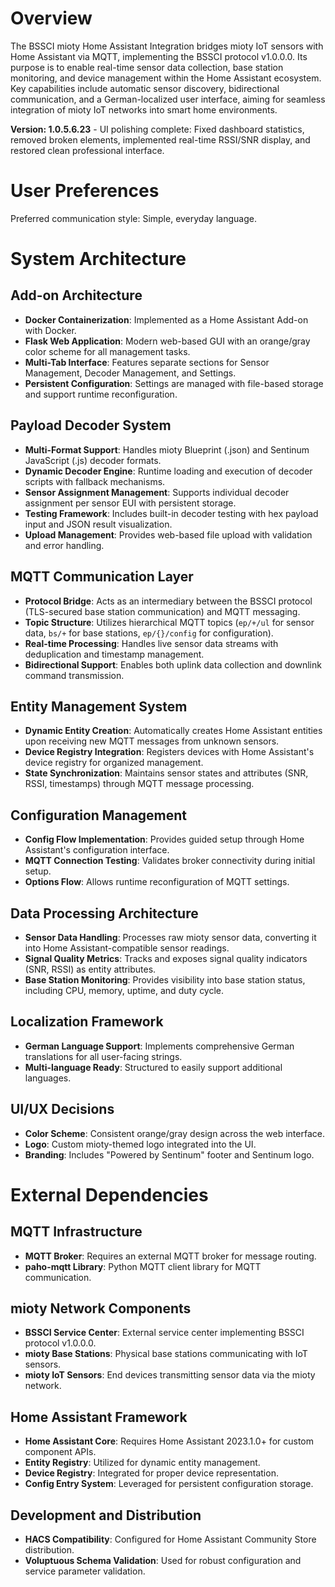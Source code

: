 # Overview

The BSSCI mioty Home Assistant Integration bridges mioty IoT sensors with Home Assistant via MQTT, implementing the BSSCI protocol v1.0.0.0. Its purpose is to enable real-time sensor data collection, base station monitoring, and device management within the Home Assistant ecosystem. Key capabilities include automatic sensor discovery, bidirectional communication, and a German-localized user interface, aiming for seamless integration of mioty IoT networks into smart home environments.

**Version: 1.0.5.6.23** - UI polishing complete: Fixed dashboard statistics, removed broken elements, implemented real-time RSSI/SNR display, and restored clean professional interface.

# User Preferences

Preferred communication style: Simple, everyday language.

# System Architecture

## Add-on Architecture
- **Docker Containerization**: Implemented as a Home Assistant Add-on with Docker.
- **Flask Web Application**: Modern web-based GUI with an orange/gray color scheme for all management tasks.
- **Multi-Tab Interface**: Features separate sections for Sensor Management, Decoder Management, and Settings.
- **Persistent Configuration**: Settings are managed with file-based storage and support runtime reconfiguration.

## Payload Decoder System
- **Multi-Format Support**: Handles mioty Blueprint (.json) and Sentinum JavaScript (.js) decoder formats.
- **Dynamic Decoder Engine**: Runtime loading and execution of decoder scripts with fallback mechanisms.
- **Sensor Assignment Management**: Supports individual decoder assignment per sensor EUI with persistent storage.
- **Testing Framework**: Includes built-in decoder testing with hex payload input and JSON result visualization.
- **Upload Management**: Provides web-based file upload with validation and error handling.

## MQTT Communication Layer
- **Protocol Bridge**: Acts as an intermediary between the BSSCI protocol (TLS-secured base station communication) and MQTT messaging.
- **Topic Structure**: Utilizes hierarchical MQTT topics (`ep/+/ul` for sensor data, `bs/+` for base stations, `ep/{}/config` for configuration).
- **Real-time Processing**: Handles live sensor data streams with deduplication and timestamp management.
- **Bidirectional Support**: Enables both uplink data collection and downlink command transmission.

## Entity Management System
- **Dynamic Entity Creation**: Automatically creates Home Assistant entities upon receiving new MQTT messages from unknown sensors.
- **Device Registry Integration**: Registers devices with Home Assistant's device registry for organized management.
- **State Synchronization**: Maintains sensor states and attributes (SNR, RSSI, timestamps) through MQTT message processing.

## Configuration Management
- **Config Flow Implementation**: Provides guided setup through Home Assistant's configuration interface.
- **MQTT Connection Testing**: Validates broker connectivity during initial setup.
- **Options Flow**: Allows runtime reconfiguration of MQTT settings.

## Data Processing Architecture
- **Sensor Data Handling**: Processes raw mioty sensor data, converting it into Home Assistant-compatible sensor readings.
- **Signal Quality Metrics**: Tracks and exposes signal quality indicators (SNR, RSSI) as entity attributes.
- **Base Station Monitoring**: Provides visibility into base station status, including CPU, memory, uptime, and duty cycle.

## Localization Framework
- **German Language Support**: Implements comprehensive German translations for all user-facing strings.
- **Multi-language Ready**: Structured to easily support additional languages.

## UI/UX Decisions
- **Color Scheme**: Consistent orange/gray design across the web interface.
- **Logo**: Custom mioty-themed logo integrated into the UI.
- **Branding**: Includes "Powered by Sentinum" footer and Sentinum logo.

# External Dependencies

## MQTT Infrastructure
- **MQTT Broker**: Requires an external MQTT broker for message routing.
- **paho-mqtt Library**: Python MQTT client library for MQTT communication.

## mioty Network Components
- **BSSCI Service Center**: External service center implementing BSSCI protocol v1.0.0.0.
- **mioty Base Stations**: Physical base stations communicating with IoT sensors.
- **mioty IoT Sensors**: End devices transmitting sensor data via the mioty network.

## Home Assistant Framework
- **Home Assistant Core**: Requires Home Assistant 2023.1.0+ for custom component APIs.
- **Entity Registry**: Utilized for dynamic entity management.
- **Device Registry**: Integrated for proper device representation.
- **Config Entry System**: Leveraged for persistent configuration storage.

## Development and Distribution
- **HACS Compatibility**: Configured for Home Assistant Community Store distribution.
- **Voluptuous Schema Validation**: Used for robust configuration and service parameter validation.